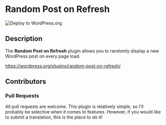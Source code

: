 # Random Post on Refresh

![Deploy to WordPress.org](https://github.com/wpscholar-wp-plugins/random-post-on-refresh/workflows/Deploy%20to%20WordPress.org/badge.svg?branch=master&event=push)

## Description
The **Random Post on Refresh** plugin allows you to randomly display a new WordPress post on every page load.

https://wordpress.org/plugins/random-post-on-refresh/

## Contributors

### Pull Requests
All pull requests are welcome.  This plugin is relatively simple, so I'll probably be selective when it comes to features.  However, if you would like to submit a translation, this is the place to do it!
